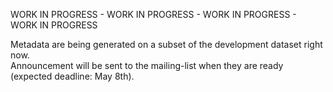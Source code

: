 
WORK IN PROGRESS - WORK IN PROGRESS - WORK IN PROGRESS - WORK IN PROGRESS

Metadata are being generated on a subset of the development dataset right now.  
Announcement will be sent to the mailing-list when they are ready (expected deadline: May 8th).

